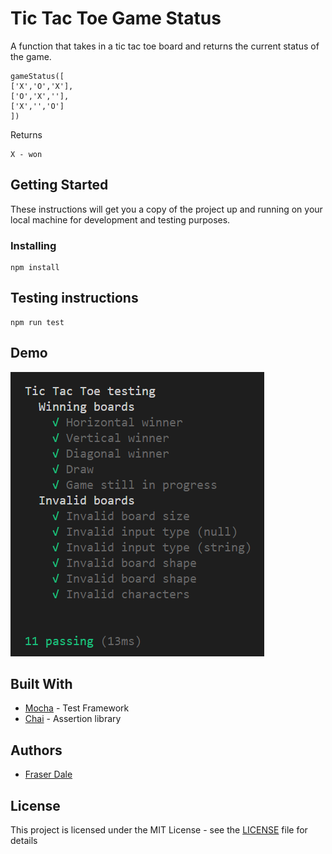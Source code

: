 # Tic Tac Toe Game Status

A function that takes in a tic tac toe board and returns the current status of the game.
```
gameStatus([
['X','O','X'],
['O','X',''],
['X','','O']
])
```
Returns
```
X - won
```
## Getting Started

These instructions will get you a copy of the project up and running on your local machine for development and testing purposes.

### Installing

```
npm install
```

## Testing instructions

```
npm run test
```


## Demo
![Successful testing](https://github.com/fraserdale/tictactoetest/blob/main/demo.PNG)

## Built With

* [Mocha](https://github.com/mochajs/mocha) - Test Framework
* [Chai](https://github.com/chaijs/chai/) - Assertion library

## Authors

* [Fraser Dale](https://github.com/fraserdale)

## License

This project is licensed under the MIT License - see the [LICENSE](LICENSE) file for details
